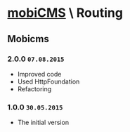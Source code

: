 # [mobiCMS](http://mobicms.net) \ Routing

## Mobicms

### 2.0.0 `07.08.2015`
  * Improved code
  * Used HttpFoundation
  * Refactoring

### 1.0.0 `30.05.2015`
  * The initial version
